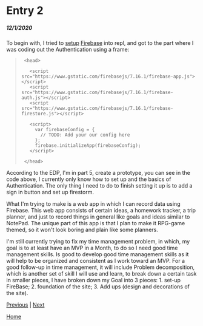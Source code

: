 # Entry 2
##### 12/1/2020

To begin with, I tried to [setup][website1] [Firebase][website2] into repl, and got to the part where I was coding out the Authentication using a frame:

>      <head>
>
>        <script src="https://www.gstatic.com/firebasejs/7.16.1/firebase-app.js"></script>
>        <script src="https://www.gstatic.com/firebasejs/7.16.1/firebase-auth.js"></script>
>        <script src="https://www.gstatic.com/firebasejs/7.16.1/firebase-firestore.js"></script>
>
>        <script>
>          var firebaseConfig = {
>            // TODO: Add your our config here
>          };
>          firebase.initializeApp(firebaseConfig);
>        </script>
>
>      </head>


According to the EDP, I'm in part 5, create a prototype, you can see in the code above, I currently only know how to set up and the basics of Authentication. The only thing I need to do to finish setting it up is to add a sign in button and set up firestorm.

What I'm trying to make is a web app in which I can record data using Firebase.
This web app consists of certain ideas, a homework tracker, a trip planner, and just to record things in general like goals and ideas similar to NotePad.
The unique part of this app is that I plan to make it RPG-game themed, so it won't look boring and plain like some planners.

I'm still currently trying to fix my time management problem, in which, my goal is to at least have an MVP in a Month, to do so I need good time management skills.
Is good to develop good time management skills as it will help to be organized and consistent as I work toward an MVP.
For a good follow-up in time management, it will include Problem decomposition, which is another set of skill I will use and learn, to break down a certain task in smaller pieces, I have broken down my Goal into 3 pieces: 1. set-up FireBase; 2. foundation of the site; 3. Add ups (design and decorations of the site).

[website1]: https://fireship.io/lessons/firebase-quickstart/
[website2]: https://console.firebase.google.com/u/0/
[Previous](entry01.md) | [Next](entry03.md)

[Home](../README.md)
